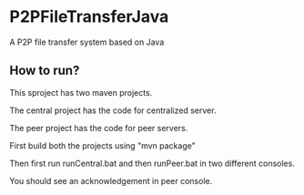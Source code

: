 # P2PFileTransferJava
A P2P file transfer system based on Java


## How to run?

This sproject has two maven projects.

The central project has the code for centralized server.

The peer project has the code for peer servers.

First build both the projects using "mvn package"

Then first run runCentral.bat and then runPeer.bat in two different consoles.

You should see an acknowledgement in peer console.